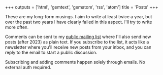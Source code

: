 +++
outputs = ['html', 'gemtext', 'gematom', 'rss', 'atom']
title = 'Posts'
+++

These are my long-form musings. I aim to write at least twice a year, but over
the past two years I have clearly failed in this aspect. I'll try to write more
often.

Comments can be sent to my [public mailing
list](https://lists.sr.ht/~hedy/posts) where I'll also send new posts (after
2023) as plain text. If you subscribe to the list, it acts like a newsletter
where you'll receive new posts from your inbox, and you can reply to the email
to start a public discussion.

Subscribing and adding comments happen solely through emails. No external auth
required.


